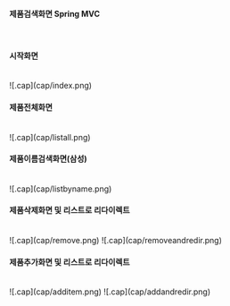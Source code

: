 <h4>제품검색화면 Spring MVC</h4><br/>

<h4>시작화면</h4><br/>
![.cap](cap/index.png)<br/>

<h4>제품전체화면</h4><br/>
![.cap](cap/listall.png)<br/>

<h4>제품이름검색화면(삼성)</h4><br/>
![.cap](cap/listbyname.png)<br/>

<h4>제품삭제화면 및 리스트로 리다이렉트</h4><br/>
![.cap](cap/remove.png)
![.cap](cap/removeandredir.png)<br/>

<h4>제품추가화면 및 리스트로 리다이렉트</h4><br/>
![.cap](cap/additem.png)
![.cap](cap/addandredir.png)<br/>

